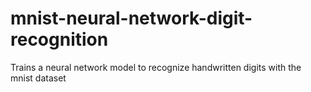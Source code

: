 # mnist-neural-network-digit-recognition
Trains a neural network model to recognize handwritten digits with the mnist dataset
